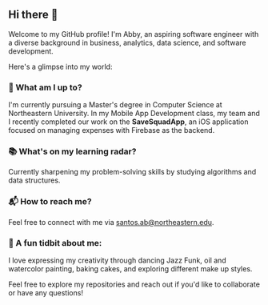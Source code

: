 ## Hi there 👋

Welcome to my GitHub profile! I'm Abby, an aspiring software engineer with a diverse background in business, analytics, data science, and software development. 

Here's a glimpse into my world:

### 🌟 What am I up to?
I'm currently pursuing a Master's degree in Computer Science at Northeastern University. In my Mobile App Development class,
my team and I recently completed our work on the **SaveSquadApp**, an iOS application focused on managing expenses with Firebase as the backend.

### 📚 What's on my learning radar?
Currently sharpening my problem-solving skills by studying algorithms and data structures.

### 📬 How to reach me?
Feel free to connect with me via santos.ab@northeastern.edu.

### 🌟 A fun tidbit about me:
I love expressing my creativity through dancing Jazz Funk, oil and watercolor painting, baking cakes, and exploring different make up styles.

Feel free to explore my repositories and reach out if you'd like to collaborate or have any questions!
